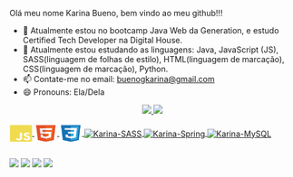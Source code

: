 Olá meu nome Karina Bueno, bem vindo ao meu github!!!

- 🔭 Atualmente estou no bootcamp Java Web da Generation, e estudo Certified Tech Developer na Digital House.
- 🌱 Atualmente estou estudando as linguagens: Java, JavaScript (JS), SASS(linguagem de folhas de estilo), HTML(linguagem de marcação), CSS(linguagem de marcação),  Python.
- 📫 Contate-me no email: buenogkarina@gmail.com
- 😄 Pronouns: Ela/Dela


<div align="center">
  <a href="https://github.com/Karina-Bueno/" > 
  <img height="180em" src="https://github-readme-stats.vercel.app/api?username=Karina-Bueno&show_icons=true&theme=radical&include_all_commits=true&count_private=true"/>
  <img height="180em" src="https://github-readme-stats.vercel.app/api/top-langs/?username=Karina-Bueno&layout=compact&langs_count=7&theme=radical"/>
</div>
<div style="display: inline_block"><br>
  <img align="center" alt="Karina-Js" height="30" width="40" src="https://raw.githubusercontent.com/devicons/devicon/master/icons/javascript/javascript-plain.svg">
  <img align="center" alt="Karina-HTML" height="30" width="40" src="https://raw.githubusercontent.com/devicons/devicon/master/icons/html5/html5-original.svg">
  <img align="center" alt="Karina-CSS" height="30" width="40" src="https://raw.githubusercontent.com/devicons/devicon/master/icons/css3/css3-original.svg">
  <img align="center" alt="Karina-SASS" height="30" width="40" src="https://cdn.jsdelivr.net/gh/devicons/devicon/icons/sass/sass-original.svg">
  <img align="center" alt="Karina-Spring" height="30" width="40" src="https://cdn.jsdelivr.net/gh/devicons/devicon/icons/spring/spring-original.svg" />
  <img align="center" alt="Karina-MySQL" height="30" width="40" src="https://cdn.jsdelivr.net/gh/devicons/devicon/icons/mysql/mysql-original-wordmark.svg" />
            
  <link rel="stylesheet" href="https://cdn.jsdelivr.net/gh/devicons/devicon@v2.14.0/devicon.min.css">         
</div>

##
  
 <div> 
  <a href="https://www.instagram.com/karinagbueno/" target="_blank"><img src="https://img.shields.io/badge/-Instagram-%23E4405F?style=for-the-badge&logo=instagram&logoColor=white" target="_blank"></a>
 <a href="https://discord.com/channels/933314243611230249/933314244085153803" target="_blank"><img src="https://img.shields.io/badge/Discord-7289DA?style=for-the-badge&logo=discord&logoColor=white" target="_blank"></a>  
  <a href = "mailto:buenogkarina@gmail.com"><img src="https://img.shields.io/badge/Gmail-D14836?style=for-the-badge&logo=gmail&logoColor=white" target="_blank"></a>
  <a href="https://linkedin.com/in/karina-bueno-62a857163" target="_blank"><img src="https://img.shields.io/badge/-LinkedIn-%230077B5?style=for-the-badge&logo=linkedin&logoColor=white" target="_blank"></a> 
 </div>
